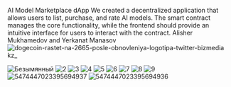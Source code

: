 AI Model Marketplace dApp 
We created a decentralized application that allows users to list,
purchase, and rate AI models. The smart contract manages
the core functionality, while the frontend should provide an intuitive
interface for users to interact with the contract.
Alisher Mukhamedov and Yerkanat Manasov
![dogecoin-rastet-na-2665-posle-obnovleniya-logotipa-twitter-bizmedia kz_](https://github.com/user-attachments/assets/7894a9b5-21ab-4dea-806a-48933f6e4b22)


![Безымянный](https://github.com/user-attachments/assets/3eb174c2-6361-4848-8a86-9de63818b340)
![2](https://github.com/user-attachments/assets/f9183fae-76d4-4191-8754-72d036595b94)
![3](https://github.com/user-attachments/assets/b9538291-2b29-4d50-a289-ba3665a6b4b3)
![4](https://github.com/user-attachments/assets/1342557f-f80a-4e20-88e1-db92843128dd)
![5](https://github.com/user-attachments/assets/0862f436-dc33-4bc3-a659-e7e3cdc89407)
![6](https://github.com/user-attachments/assets/7420e521-af2b-46e3-acc2-7cec1f04b478)
![7](https://github.com/user-attachments/assets/c569f4ba-3df8-4380-b56b-26f1dd1f8560)
![8](https://github.com/user-attachments/assets/1559cf08-e990-4d4b-92e8-576a7bc7b086)
![9](https://github.com/user-attachments/assets/af192180-8f5c-4da7-9d93-23db15b50412)
![5474447023395694937](https://github.com/user-attachments/assets/5431a13e-3b77-44b5-a13f-b07fe95f9272)
![5474447023395694936](https://github.com/user-attachments/assets/263dff15-3c26-4273-ac32-bc12b818a5ff)
